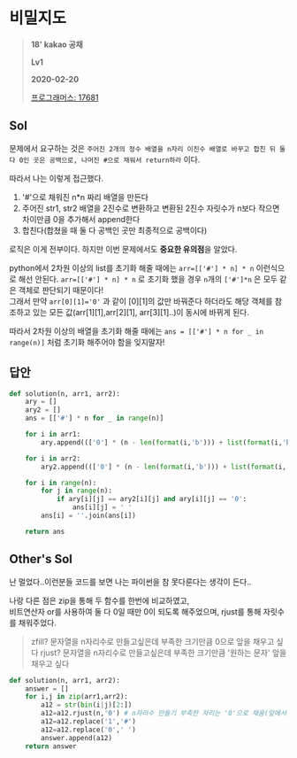 # 비밀지도
> **18' kakao 공채**
>
> **Lv1**
>
> **2020-02-20**
>
> [프로그래머스: 17681](https://programmers.co.kr/learn/courses/30/lessons/17681)


## Sol


문제에서 요구하는 것은 `주어진 2개의 정수 배열을 n자리 이진수 배열로 바꾸고 합친 뒤 둘 다 0인 곳은 공백으로, 나머진 #으로 채워서 return하라` 이다.

따라서 나는 이렇게 접근했다.    
1. '#'으로 채워진 n*n 짜리 배열을 만든다
2. 주어진 str1, str2 배열을 2진수로 변환하고 변환된 2진수 자릿수가 n보다 작으면 차이만큼 0을 추가해서 append한다
3. 합친다(합쳤을 때 둘 다 공백인 곳만 최종적으로 공백이다)

로직은 이게 전부이다. 하지만 이번 문제에서도 **중요한 유의점**을 알았다.

python에서 2차원 이상의 list를 초기화 해줄 때에는 `arr=[['#'] * n] * n` 이런식으로 해선 안된다.
`arr=[['#'] * n] * n` 로 초기화 했을 경우 `n`개의 `['#']*n` 은 모두 같은 객체로 판단되기 때문이다!  
 그래서 만약 `arr[0][1]='0'` 과 같이 [0][1]의 값만 바꿔준다 하더라도 해당 객체를 참조하고 있는 모든 값(arr[1][1],arr[2][1], arr[3][1]..)이 동시에 바뀌게 된다.  
 
따라서 2차원 이상의 배열을 초기화 해줄 때에는 `ans = [['#'] * n for _ in range(n)]` 처럼 초기화 해주어야 함을 잊지말자!
   

## 답안
```python
def solution(n, arr1, arr2):
    ary = []
    ary2 = []
    ans = [['#'] * n for _ in range(n)]

    for i in arr1:
        ary.append((['0'] * (n - len(format(i,'b'))) + list(format(i,'b'))))

    for i in arr2:
        ary2.append((['0'] * (n - len(format(i,'b'))) + list(format(i,'b'))))

    for i in range(n):
        for j in range(n):
            if ary[i][j] == ary2[i][j] and ary[i][j] == '0':
                ans[i][j] = ' '
        ans[i] = ''.join(ans[i])

    return ans
```

## Other's Sol


난 멀었다..이런분들 코드를 보면 나는 파이썬을 참 못다룬다는 생각이 든다..


나랑 다른 점은 zip을 통해 두 함수를 한번에 비교하였고,  
비트연산자 or를 사용하여 둘 다 0일 때만 0이 되도록 해주었으며, rjust를 통해 자릿수를 채워주었다.  
> zfill? 문자열을 n자리수로 만들고싶은데 부족한 크기만큼 0으로 앞을 채우고 싶다
> rjust? 문자열을 n자리수로 만들고싶은데 부족한 크기만큼 '원하는 문자' 앞을 채우고 싶다

```python
def solution(n, arr1, arr2):
    answer = []
    for i,j in zip(arr1,arr2):
        a12 = str(bin(i|j)[2:])
        a12=a12.rjust(n,'0') # n자리수 만들기 부족한 자리는 '0'으로 채움(앞에서부터)
        a12=a12.replace('1','#')
        a12=a12.replace('0',' ')
        answer.append(a12)
    return answer
```